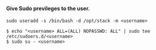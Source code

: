 #### Give Sudo previleges to the user.
```
sudo useradd -s /bin/bash -d /opt/stack -m <username> 
```
```
$ echo "<username> ALL=(ALL) NOPASSWD: ALL" | sudo tee /etc/sudoers.d/<username>
$ sudo su - <username>
```


####
